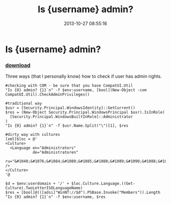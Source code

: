 ﻿---
pid:            4563
parent:         0
children:       
poster:         greg zakharov
title:          Is {username} admin?
date:           2013-10-27 08:55:16
description:    Three ways (that I personally know) how to check if user has admin rights.
format:         posh
---

# Is {username} admin?

### [download](4563.ps1)  

Three ways (that I personally know) how to check if user has admin rights.

```posh
#checking with COM - be sure that you have CompatUI.Util
"Is {0} admin? {1}`n" -f $env:username, [bool](New-Object -com CompatUI.Util).CheckAdminPrivileges()

#traditional way
$usr = [Security.Principal.WindowsIdentity]::GetCurrent()
$res = (New-Object Security.Principal.WindowsPrincipal $usr).IsInRole(
  [Security.Principal.WindowsBuiltInRole]::Administrator
)
"Is {0} admin? {1}`n" -f $usr.Name.Split("\")[1], $res

#dirty way with cultures
[xml]$loc = @'
<Culture>
  <Language en="Administrators"
            de="Administratoren"
            ru="&#1040;&#1076;&#1084;&#1080;&#1085;&#1080;&#1089;&#1090;&#1088;&#1072;&#1090;&#1086;&#1088;&#1099;" />
</Culture>
'@

$d = $env:userdomain + '/' + $loc.Culture.Language.((Get-Culture).TwoLetterISOLanguageName)
$res = [bool]@(([adsi]"WinNT://$d").PSBase.Invoke("Members")).Length
"Is {0} admin? {1}`n" -f $env:username, $res
```
